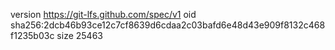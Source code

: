 version https://git-lfs.github.com/spec/v1
oid sha256:2dcb46b93ce12c7cf8639d6cdaa2c03bafd6e48d43e909f8132c468f1235b03c
size 25463
